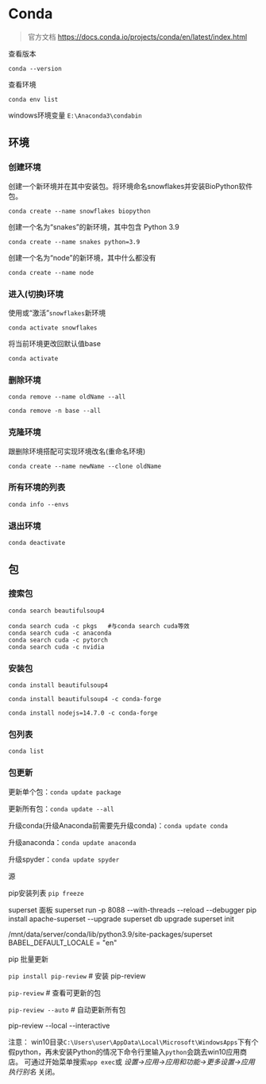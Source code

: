 # Conda

> 官方文档
> <https://docs.conda.io/projects/conda/en/latest/index.html>

查看版本

```conda --version```

查看环境

```conda env list```

windows环境变量
`E:\Anaconda3\condabin`

## 环境

### 创建环境

创建一个新环境并在其中安装包。将环境命名snowflakes并安装BioPython软件包。

```conda create --name snowflakes biopython```

创建一个名为“snakes”的新环境，其中包含 Python 3.9

```conda create --name snakes python=3.9```

创建一个名为“node”的新环境，其中什么都没有

```conda create --name node```

### 进入(切换)环境

使用或“激活”`snowflakes`新环境

```conda activate snowflakes```

将当前环境更改回默认值base

```conda activate```

### 删除环境

```Shell
conda remove --name oldName --all

conda remove -n base --all
```

### 克隆环境

跟删除环境搭配可实现环境改名(重命名环境)

`conda create --name newName --clone oldName`

### 所有环境的列表

```conda info --envs```

### 退出环境

```conda deactivate```

## 包

### 搜索包

```shell
conda search beautifulsoup4

conda search cuda -c pkgs   #与conda search cuda等效
conda search cuda -c anaconda
conda search cuda -c pytorch
conda search cuda -c nvidia
```

### 安装包

```shell
conda install beautifulsoup4

conda install beautifulsoup4 -c conda-forge

conda install nodejs=14.7.0 -c conda-forge
```

### 包列表

```conda list```

### 包更新

更新单个包：`conda update package`

更新所有包：`conda update --all`

升级conda(升级Anaconda前需要先升级conda)：`conda update conda`

升级anaconda：`conda update anaconda`

升级spyder：`conda update spyder`

源

pip安装列表
```pip freeze```

superset 面板
superset run -p 8088 --with-threads --reload --debugger
pip install apache-superset --upgrade
superset db upgrade
superset init

/mnt/data/server/conda/lib/python3.9/site-packages/superset
BABEL_DEFAULT_LOCALE = "en"

pip 批量更新

```pip install pip-review```  # 安装 pip-review

```pip-review```  # 查看可更新的包

```pip-review --auto```  # 自动更新所有包

pip-review --local --interactive

注意：
win10目录`C:\Users\user\AppData\Local\Microsoft\WindowsApps`下有个假python，再未安装Python的情况下命令行里输入`python`会跳去win10应用商店。
可通过开始菜单搜索`app exec`或 *设置->应用->应用和功能->更多设置->应用执行别名* 关闭。
